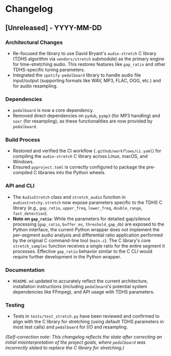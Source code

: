 # Changelog

## [Unreleased] - YYYY-MM-DD

### Architectural Changes
-   Re-focused the library to use David Bryant's `audio-stretch` C library (TDHS algorithm via `vendors/stretch` submodule) as the primary engine for time-stretching audio. This restores features like `gap_ratio` and other TDHS-specific tuning parameters.
-   Integrated the `spotify-pedalboard` library to handle audio file input/output (supporting formats like WAV, MP3, FLAC, OGG, etc.) and for audio resampling.

### Dependencies
-   `pedalboard` is now a core dependency.
-   Removed direct dependencies on `pydub`, `pymp3` (for MP3 handling) and `soxr` (for resampling), as these functionalities are now provided by `pedalboard`.

### Build Process
-   Restored and verified the CI workflow (`.github/workflows/ci.yaml`) for compiling the `audio-stretch` C library across Linux, macOS, and Windows.
-   Ensured `pyproject.toml` is correctly configured to package the pre-compiled C libraries into the Python wheels.

### API and CLI
-   The `AudioStretch` class and `stretch_audio` function in `audiostretchy.stretch` now expose parameters specific to the TDHS C library (e.g., `gap_ratio`, `upper_freq`, `lower_freq`, `double_range`, `fast_detection`).
-   **Note on `gap_ratio`**: While the parameters for detailed gap/silence processing (`gap_ratio`, `buffer_ms`, `threshold_gap_db`) are exposed to the Python interface, the current Python wrapper does not implement the per-segment audio analysis and differential ratio application performed by the original C command-line tool (`main.c`). The C library's core `stretch_samples` function receives a single ratio for the entire segment it processes. Effective `gap_ratio` behavior similar to the C CLI would require further development in the Python wrapper.

### Documentation
-   `README.md` updated to accurately reflect the current architecture, installation instructions (including `pedalboard`'s potential system dependencies like FFmpeg), and API usage with TDHS parameters.

### Testing
-   Tests in `tests/test_stretch.py` have been reviewed and confirmed to align with the C library for stretching (using default TDHS parameters in most test calls) and `pedalboard` for I/O and resampling.

*(Self-correction note: This changelog reflects the state after correcting an initial misinterpretation of the project goals, where `pedalboard` was incorrectly slated to replace the C library for stretching.)*
